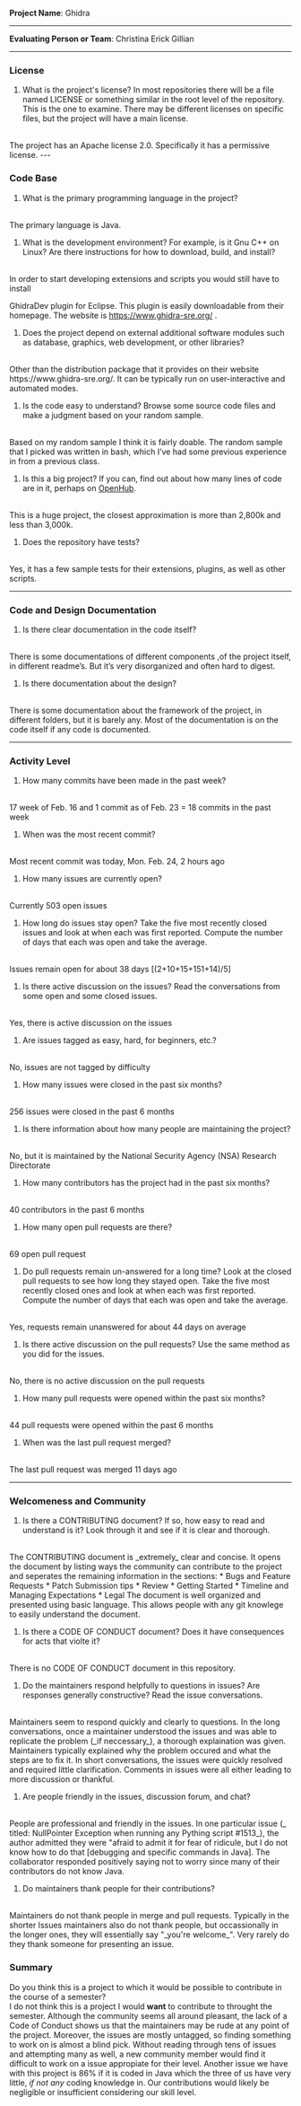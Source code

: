 **Project Name**:
Ghidra

---

**Evaluating Person or Team**:
Christina
Erick
Gillian

---


### License

1. What is the project's license?
In most repositories there will be a file named LICENSE or something similar in
the root level of the repository. This is the one to examine. There may be
different licenses on specific files, but the project will have a main license.
<br>
The project has an Apache license 2.0. Specifically it has a permissive license.
---

### Code Base


1. What is the primary programming language in the project?
<br>
The primary language is Java. 

1. What is the development environment? For example, is it Gnu C++ on Linux?
Are there instructions for how to download, build, and install?
<br>
In order to start developing extensions and scripts you would still have to install

GhidraDev plugin for Eclipse. This plugin is easily downloadable from their homepage. The website is https://www.ghidra-sre.org/   .

1. Does the project depend on external additional software modules such as
database,  graphics, web development, or other libraries?
<br>
Other than the distribution package that it provides on their website https://www.ghidra-sre.org/.   It can be typically run on user-interactive and automated modes. 

1. Is the code easy to understand? Browse some source code files and make
a judgment based on your random sample.
<br>
Based on my random sample I think it is fairly doable. The random sample that I picked was written in bash, which I’ve had some previous experience in from a previous class. 

1. Is this a big project? If you can, find out about how many lines of code
are in it, perhaps on [OpenHub](https://www.openhub.net/).
<br>
This is a huge project, the closest approximation is more than 2,800k and less than 3,000k.

1. Does the repository have tests?
<br>
Yes, it has a few sample tests for their extensions, plugins, as well as other scripts.

---

### Code and Design Documentation
1. Is there clear documentation in the code itself?
<br>
There is some documentations of different components ,of the project itself, in different readme’s. But it’s very disorganized and often hard to digest. 

1. Is there documentation about the design?
<br>
There is some documentation about the framework of the project, in different folders, but it is barely any. Most of the documentation is on the code itself if any code is documented.

---


### Activity Level


1. How many commits have been made in the past week?
<br>
17 week of Feb. 16 and 1 commit as of Feb. 23 =  18 commits in the past week

1. When was the most recent commit?
<br>
Most recent commit was today, Mon. Feb. 24, 2 hours ago

1. How many issues are currently open?
<br>
Currently 503 open issues

1. How long do issues stay open?
Take the five most recently closed issues and look at when each was first reported.
Compute the number of days that each was open and take the average.
<br>
Issues remain open for about 38 days [(2+10+15+151+14)/5]

1. Is there active discussion on the issues?
Read the conversations from some open and some closed issues.
<br>
Yes, there is active discussion on the issues

1. Are issues tagged as easy, hard, for beginners, etc.?
<br>
No, issues are not tagged by difficulty

1. How many issues were closed in the past six months?
<br>
256 issues were closed in the past 6 months

1. Is there information about how many people are maintaining the project?
<br>
No, but it is maintained by the National Security Agency (NSA) Research Directorate

1. How many contributors has the project had in the past six months?
<br>
40 contributors in the past 6 months


1. How many open pull requests are there?
<br>
69 open pull request

1. Do pull requests remain un-answered for a long time?
Look at the closed pull requests to see how long they stayed open.
Take the five most recently closed ones and look at when each was first reported.
Compute the number of days that each was open and take the average.
<br>
Yes, requests remain unanswered for about 44 days on average

1. Is there active discussion on the pull requests?
Use the same method as you did for the issues.
<br>
No, there is no active discussion on the pull requests

1. How many pull requests were opened within the past six months?
<br>
44 pull requests were opened within the past 6 months

1. When was the last  pull request  merged?
<br>
The last pull request was merged 11 days ago

---
### Welcomeness and Community

1. Is there a CONTRIBUTING document? If so, how easy to read and understand is it?
Look through it and see if it is clear and thorough.
<br>
The CONTRIBUTING document is _extremely_ clear and concise. It opens the document by listing ways the community can contribute to the project and seperates the remaining information in the sections:  
* Bugs and Feature Requests
* Patch Submission tips
* Review
* Getting Started
* Timeline and Managing Expectations
* Legal  
The document is well organized and presented using basic language. This allows people with any git knowlege to easily understand the document.

1. Is there a CODE OF CONDUCT document? Does it have consequences for acts that
violte it?
<br>
There is no CODE OF CONDUCT document in this repository.

1. Do the maintainers respond helpfully to questions in issues?
Are responses generally constructive?
Read the issue conversations.
<br>
Maintainers seem to respond quickly and clearly to questions. In the long conversations, once a maintainer understood the issues and was able to replicate the problem (_if neccessary_), a thorough explaination was given. Maintainers typically explained why the problem occured and what the steps are to fix it. In short conversations, the issues were quickly resolved and required little clarification.  
Comments in issues were all either leading to more discussion or thankful. 

1. Are people friendly in the issues, discussion forum, and chat?
<br>
People are professional and friendly in the issues. In one particular issue (_ titled: NullPointer Exception when running any Pything script #1513_), the author admitted they were "afraid to admit it for fear of ridicule, but I do not know how to do that [debugging and specific commands in Java]. The collaborator responded positively saying not to worry since many of their contributors do not know Java.

1. Do maintainers thank people for their contributions?
<br>
Maintainers do not thank people in merge and pull requests. Typically in the shorter Issues maintainers also do not thank people, but occassionally in the longer ones, they will essentially say "_you're welcome_". Very rarely do they thank someone for presenting an issue.

### Summary
Do you think  this is a project to which it would be possible to contribute in the
course of a semester?  
I do not think this is a project I would **want** to contribute to throught the semester. Although the community seems all around pleasant, the lack of a Code of Conduct shows us that the maintainers may be rude at any point of the project. Moreover, the issues are mostly untagged, so finding something to work on is almost a blind pick. Without reading through tens of issues and attempting many as well, a new community member would find it difficult to work on a issue appropiate for their level. Another issue we have with this project is 86% if it is coded in Java which the three of us have very little, _if not any_ coding knowledge in. Our contributions would likely be negligible or insufficient considering our skill level.
